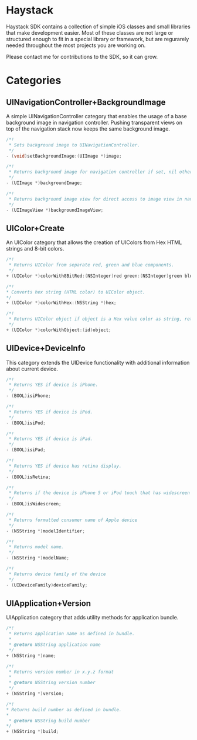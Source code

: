 Haystack
========

Haystack SDK contains a collection of simple iOS classes and small libraries that make development easier. Most of these classes are not large or structured enough to fit in a special library or framework, but are regurarely needed throughout the most projects you are working on.

Please contact me for contributions to the SDK, so it can grow.

Categories
=======

UINavigationController+BackgroundImage
--------
A simple UINavigationController category that enables the usage of a base background image in navigation controller. Pushing transparent views on top of the navigation stack now keeps the same background image.

```objective-c
/*!
 * Sets background image to UINavigationController.
 */
- (void)setBackgroundImage:(UIImage *)image;

/*!
 * Returns background image for navigation controller if set, nil otherwise.
 */
- (UIImage *)backgroundImage;

/*!
 * Returns background image view for direct access to image view in navigation controller.
 */
- (UIImageView *)backgroundImageView;
```

UIColor+Create
--------
An UIColor category that allows the creation of UIColors from Hex HTML strings and 8-bit colors.

```objective-c
/*!
 * Returns UIColor from separate red, green and blue components.
 */
+ (UIColor *)colorWith8BitRed:(NSInteger)red green:(NSInteger)green blue:(NSInteger)blue alpha:(CGFloat)alpha;

/*!
* Converts hex string (HTML color) to UIColor object.
*/
+ (UIColor *)colorWithHex:(NSString *)hex;

/*!
 * Returns UIColor object if object is a Hex value color as string, returns same if it is UIColor already, otherwise nil.
 */
+ (UIColor *)colorWithObject:(id)object;
```

UIDevice+DeviceInfo
--------
This category extends the UIDevice functionality with additional information about current device.

```objective-c
/*!
 * Returns YES if device is iPhone.
 */
- (BOOL)isiPhone;

/*!
 * Returns YES if device is iPod.
 */
- (BOOL)isiPod;

/*!
 * Returns YES if device is iPad.
 */
- (BOOL)isiPad;

/*!
 * Returns YES if device has retina display.
 */
- (BOOL)isRetina;

/*!
 * Returns if the device is iPhone 5 or iPod touch that has widescreen display of 16:9 ratio.
 */
- (BOOL)isWidescreen;

/*!
 * Returns formatted consumer name of Apple device
 */
- (NSString *)modelIdentifier;

/*!
 * Returns model name.
 */
- (NSString *)modelName;

/*!
 * Returns device family of the device
 */
- (UIDeviceFamily)deviceFamily;
```

UIApplication+Version
--------
UIApplication category that adds utility methods for application bundle.

```objective-c
/*!
 * Returns application name as defined in bundle.
 *
 * @return NSString application name
 */
+ (NSString *)name;

/*!
 * Returns version number in x.y.z format
 *
 * @return NSString version number
 */
+ (NSString *)version;

/*!
* Returns build number as defined in bundle.
*
 * @return NSString build number
*/
+ (NSString *)build;
```
